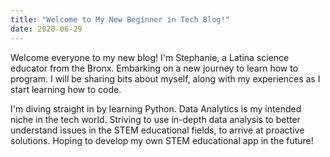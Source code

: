 ```yaml
---
title: "Welcome to My New Beginner in Tech Blog!"
date: 2020-06-29
---
```

 
 Welcome everyone to my new blog!
 I'm Stephanie, a Latina science educator from the Bronx.
 Embarking on a new journey to learn how to program. 
 I will be sharing bits about myself,
 along with my experiences as I start learning how to code.
  
 I'm diving straight in by learning Python.
 Data Analytics is my intended niche in the tech world. 
 Striving to use in-depth data analysis to better understand issues 
 in the STEM educational fields, to arrive at proactive solutions. 
 Hoping to develop my own STEM educational app in the future!
